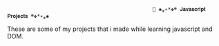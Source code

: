                                                    📌 ✱⁎∗*✤܍ 𝐉𝐚𝐯𝐚𝐬𝐜𝐫𝐢𝐩𝐭 𝐏𝐫𝐨𝐣𝐞𝐜𝐭𝐬 ܍✤*∗⁎✱   
These are some of my projects that i made while learning javascript and DOM.
